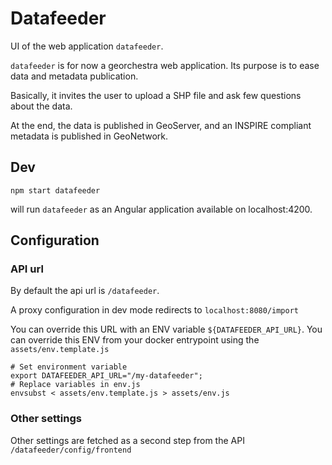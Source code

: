 # Datafeeder

UI of the web application `datafeeder`.

`datafeeder` is for now a georchestra web application. Its purpose is to ease data and metadata publication.

Basically, it invites the user to upload a SHP file and ask few questions about the data.

At the end, the data is published in GeoServer, and an INSPIRE compliant metadata is published in GeoNetwork.

## Dev

```
npm start datafeeder
```

will run `datafeeder` as an Angular application available on localhost:4200.

## Configuration

### API url

By default the api url is `/datafeeder`.

A proxy configuration in dev mode redirects to `localhost:8080/import`

You can override this URL with an ENV variable `${DATAFEEDER_API_URL}`.
You can override this ENV from your docker entrypoint using the `assets/env.template.js`

```
# Set environment variable
export DATAFEEDER_API_URL="/my-datafeeder";
# Replace variables in env.js
envsubst < assets/env.template.js > assets/env.js
```

### Other settings

Other settings are fetched as a second step from the API `/datafeeder/config/frontend`
